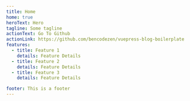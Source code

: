 ```yaml
---
title: Home
home: true
heroText: Hero
tagline: Some tagline
actionText: Go To Github
actionLink: https://github.com/bencodezen/vuepress-blog-boilerplate
features:
  - title: Feature 1
    details: Feature Details
  - title: Feature 2
    details: Feature Details
  - title: Feature 3
    details: Feature Details

footer: This is a footer
---
```

